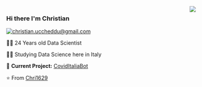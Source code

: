 <img align='right' src="https://github-readme-stats.vercel.app/api?username=Chri1629&show_icons=true">

### Hi there I'm Christian

[![christian.uccheddu@gmail.com](https://img.shields.io/static/v1?label=christian.uccheddu@gmail.com&message=%20&color=red&logo=gmail&style=flat-square&logoColor=white)](mailto:christian.uccheddu@gmail.com)

👨‍💻 24 Years old Data Scientist

👨‍🎓 Studying Data Science here in Italy  

🚧 **Current Project:** [CovidItaliaBot](https://github.com/Chri1629/covid_bot.git)

⭐️ From [Chri1629](https://github.com/Chri1629)
